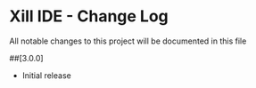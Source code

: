 # Xill IDE - Change Log
All notable changes to this project will be documented in this file

##[3.0.0]

- Initial release